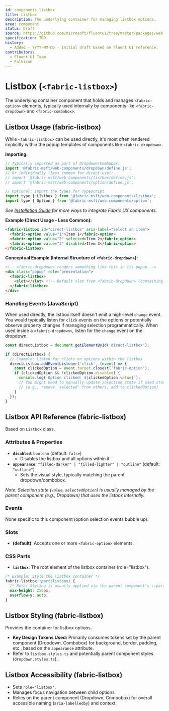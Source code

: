 ```yaml
---
id: components_listbox
title: Listbox
description: The underlying container for managing listbox options.
area: component
status: Draft
source: https://github.com/microsoft/fluentui/tree/master/packages/web-components/src/listbox
specification: TBD
history:
  - Added - YYYY-MM-DD - Initial draft based on Fluent UI reference.
contributors:
  - Fluent UI Team
  - Falkicon
---
```


# Listbox (`<fabric-listbox>`)

<!-- BEGIN-SECTION: Listbox Overview -->
The underlying container component that holds and manages `<fabric-option>` elements, typically used internally by components like `<fabric-dropdown>` and `<fabric-combobox>`.
<!-- END-SECTION: Listbox Overview -->

## Listbox Usage (fabric-listbox)

While `<fabric-listbox>` can be used directly, it's most often rendered implicitly within the popup templates of components like `<fabric-dropdown>`.

**Importing:**

```javascript
// Typically imported as part of Dropdown/Combobox:
import '@fabric-msft/web-components/dropdown/define.js';
// Or individually (less common for direct use):
// import '@fabric-msft/web-components/listbox/define.js';
// import '@fabric-msft/web-components/option/define.js';

// Optional: Import the types for Typescript
import type { Listbox } from '@fabric-msft/web-components/listbox';
import type { Option } from '@fabric-msft/web-components/option';
```

*See [Installation Guide](../../guides/installation.md) for more ways to integrate Fabric UX components.*

**Example (Direct Usage - Less Common):**

```html
<fabric-listbox id="direct-listbox" aria-label="Select an item">
  <fabric-option value="1">Item 1</fabric-option>
  <fabric-option value="2" selected>Item 2</fabric-option>
  <fabric-option value="3" disabled>Item 3</fabric-option>
</fabric-listbox>
```

**Conceptual Example (Internal Structure of `<fabric-dropdown>`):**

```html
<!-- <fabric-dropdown> renders something like this in its popup -->
<div class="popup" role="presentation">
  <fabric-listbox>
    <slot></slot> <!-- Default slot from <fabric-dropdown> (containing options) goes here -->
  </fabric-listbox>
</div>
```

### Handling Events (JavaScript)

When used directly, the listbox itself doesn't emit a high-level `change` event. You would typically listen for `click` events on the options or potentially observe property changes if managing selection programmatically. When used inside a `<fabric-dropdown>`, listen for the `change` event on the dropdown.

```javascript
const directListbox = document.getElementById('direct-listbox');

if (directListbox) {
  // Example: Listen for clicks on options within the listbox
  directListbox.addEventListener('click', (event) => {
    const clickedOption = event.target.closest('fabric-option');
    if (clickedOption && !clickedOption.disabled) {
      console.log(`Option clicked: ${clickedOption.value}`);
      // You might need to manually update selection state if used standalone
      // (e.g., remove 'selected' from others, add to clickedOption)
    }
  });
}
```

## Listbox API Reference (fabric-listbox)

Based on `Listbox` class.

### Attributes & Properties

*   **`disabled`**: `boolean` (default: `false`)
    *   Disables the listbox and all options within it.
*   **`appearance`**: `"filled-darker" | "filled-lighter" | "outline"` (default: `"outline"`)
    *   Sets the visual style, typically matching the parent dropdown/combobox.

*Note: Selection state (`value`, `selectedOption`) is usually managed by the parent component (e.g., Dropdown) that uses the listbox internally.*

### Events

None specific to this component (option selection events bubble up).

### Slots

*   **(default)**: Accepts one or more `<fabric-option>` elements.

### CSS Parts

*   **`listbox`**: The root element of the listbox container (role="listbox").

```css
/* Example: Style the listbox container */
fabric-listbox::part(listbox) {
  /* Note: Styling is usually applied via the parent component's ::part(listbox) */
  max-height: 250px;
  overflow-y: auto;
}
```

## Listbox Styling (fabric-listbox)

Provides the container for listbox options.

*   **Key Design Tokens Used:** Primarily consumes tokens set by the parent component (Dropdown, Combobox) for background, border, padding, etc., based on the `appearance` attribute.
*   Refer to `listbox.styles.ts` and potentially parent component styles (`dropdown.styles.ts`).

## Listbox Accessibility (fabric-listbox)

*   Sets `role="listbox"`.
*   Manages focus navigation between child options.
*   Relies on the parent component (Dropdown, Combobox) for overall accessible naming (`aria-labelledby`) and context. 
